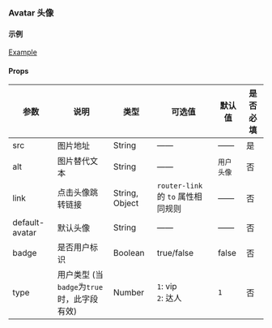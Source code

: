### Avatar 头像

#### 示例

[Example](http://localhost/demo/avatar)

#### Props

| 参数          | 说明            						| 类型    | 可选值    | 默认值         | 是否必填|
|---------------| -------------------------------------- | ------- | --------------- | ------------- |------|
| src | 图片地址 | String | —— | —— | 是 |
| alt | 图片替代文本 | String | —— | ` 用户头像 ` | 否 |
| link | 点击头像跳转链接 | String, Object | ` router-link `的 ` to ` 属性相同规则 | —— | 否 |
| default-avatar | 默认头像 | String | —— | —— | 否 |
| badge | 是否用户标识 | Boolean | true/false  | false | 否 |
| type | 用户类型 (当` badge `为` true `时，此字段有效) | Number | ` 1 `: vip <br> ` 2 `: 达人 | ` 1 ` | 否 |

